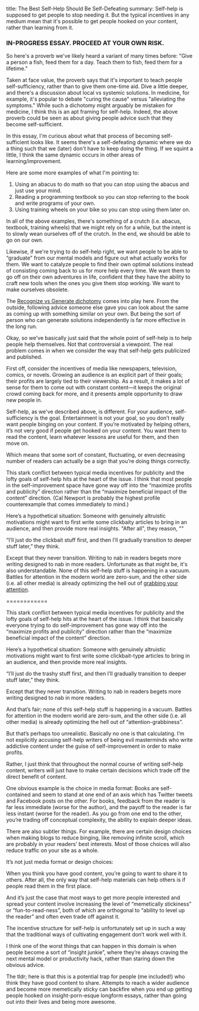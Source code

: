 title: The Best Self-Help Should Be Self-Defeating
summary: Self-help is supposed to get people to stop needing it. But the typical incentives in any medium mean that it's possible to get people hooked on your content, rather than learning from it.

### IN-PROGRESS ESSAY. PROCEED AT YOUR OWN RISK.

So here's a proverb we've likely heard a variant of many times before: "Give a person a fish, feed them for a day. Teach them to fish, feed them for a lifetime."

Taken at face value, the proverb says that it's important to teach people self-sufficiency, rather than to give them one-time aid. Dive a little deeper, and there's a discussion about local vs systemic solutions. In medicine, for example, it's popular to debate "curing the cause" versus "alleviating the symptoms." While such a dichotomy might arguably be mistaken for medicine, I think this is an apt framing for self-help. Indeed, the above proverb could be seen as about giving people advice such that they become self-sufficient.

In this essay, I'm curious about what that process of becoming self-sufficient looks like. It seems there's a self-defeating dynamic where we do a thing such that we (later) don't have to keep doing the thing. If we squint a little, I think the same dynamic occurs in other areas of learning/improvement.

Here are some more examples of what I'm pointing to:

1. Using an abacus to do math so that you can stop using the abacus and just use your mind.
2. Reading a programming textbook so you can stop referring to the book and write programs of your own.
3. Using training wheels on your bike so you can stop using them later on.

In all of the above examples, there's something of a crutch (i.e. abacus, textbook, training wheels) that we might rely on for a while, but the intent is to slowly wean ourselves off of the crutch. In the end, we should be able to go on our own. 

Likewise, if we're trying to do self-help right, we want people to be able to “graduate” from our mental models and figure out what actually works for them. We want to catalyze people to find their own optimal solutions instead of consisting coming back to us for more help every time. We want them to go off on their own adventures in life, confident that they have the ability to craft new tools when the ones you give them stop working. We want to make ourselves obsolete.

The [Recognize vs Generate dichotomy](https://mlu.red/recognizing-vs-generating) comes into play here. From the outside, following advice someone else gave you can look about the same as coming up with something similar on your own. But being the sort of person who can generate solutions independently is far more effective in the long run.

Okay, so we've basically just said that the whole point of self-help is to help people help themselves. Not that controversial a viewpoint. The real problem comes in when we consider the way that self-help gets publicized and published.

First off, consider the incentives of media like newspapers, television, comics, or novels. Growing an audience is an explicit part of their goals; their profits are largely tied to their viewership. As a result, it makes a lot of sense for them to come out with constant content—it keeps the original crowd coming back for more, and it presents ample opportunity to draw new people in.

Self-help, as we've described above, is different. For your audience, self-sufficiency is the goal. Entertainment is not your goal, so you don’t really want people binging on your content. If you’re motivated by helping others, it’s not very good if people get hooked on your content. You want them to read the content, learn whatever lessons are useful for them, and then move on.

Which means that some sort of constant, fluctuating, or even decreasing number of readers can actually be a sign that you’re doing things correctly.

This stark conflict between typical media incentives for publicity and the lofty goals of self-help hits at the heart of the issue. I think that most people in the self-improvement space have gone way off into the “maximize profits and publicity” direction rather than the “maximize beneficial impact of the content” direction. (Cal Newport is probably the highest profile counterexample that comes immediately to mind.)

Here’s a hypothetical situation: Someone with genuinely altruistic motivations might want to first write some clickbaity articles to bring in an audience, and then provide more real insights. "After all", they reason, ""

“I’ll just do the clickbait stuff first, and then I’ll gradually transition to deeper stuff later,” they think.

Except that they never transition. Writing to nab in readers begets more writing designed to nab in more readers. Unfortunate as that might be, it's also understandable. None of this self-help stuff is happening in a vacuum. Battles for attention in the modern world are zero-sum, and the other side (i.e. all other media) is already optimizing the hell out of [grabbing your attention](http://www.tristanharris.com/2016/05/how-technology-hijacks-peoples-minds%e2%80%8a-%e2%80%8afrom-a-magician-and-googles-design-ethicist/). 

============

This stark conflict between typical media incentives for publicity and the lofty goals of self-help hits at the heart of the issue. I think that basically everyone trying to do self-improvement has gone way off into the “maximize profits and publicity” direction rather than the “maximize beneficial impact of the content” direction.

Here’s a hypothetical situation: Someone with genuinely altruistic motivations might want to first write some clickbait-type articles to bring in an audience, and then provide more real insights.

“I’ll just do the trashy stuff first, and then I’ll gradually transition to deeper stuff later,” they think.

Except that they never transition. Writing to nab in readers begets more writing designed to nab in more readers.

And that’s fair; none of this self-help stuff is happening in a vacuum. Battles for attention in the modern world are zero-sum, and the other side (i.e. all other media) is already optimizing the hell out of “attention-grabbiness”.

But that’s perhaps too unrealistic. Basically no one is that calculating. I’m not explicitly accusing self-help writers of being evil masterminds who write addictive content under the guise of self-improvement in order to make profits.

Rather, I just think that throughout the normal course of writing self-help content, writers will just have to make certain decisions which trade off the direct benefit of content.

One obvious example is the choice in media format: Books are self-contained and seem to stand at one end of an axis which has Twitter tweets and Facebook posts on the other. For books, feedback from the reader is far less immediate (worse for the author), and the payoff to the reader is far less instant (worse for the reader). As you go from one end to the other, you’re trading off conceptual complexity, the ability to explain deeper ideas.

There are also subtler things. For example, there are certain design choices when making blogs to reduce binging, like removing infinite scroll, which are probably in your readers’ best interests. Most of those choices will also reduce traffic on your site as a whole.

It’s not just media format or design choices:

When you think you have good content, you’re going to want to share it to others. After all, the only way that self-help materials can help others is if people read them in the first place.

And it’s just the case that most ways to get more people interested and spread your content involve increasing the level of “memetically stickiness” or “fun-to-read-ness”, both of which are orthogonal to “ability to level up the reader” and often even trade off against it.

The incentive structure for self-help is unfortunately set up in such a way that the traditional ways of cultivating engagement don’t work well with it.

I think one of the worst things that can happen in this domain is when people become a sort of “insight junkie”, where they’re always craving the next mental model or productivity hack, rather than staring down the obvious advice.

The tldr; here is that this is a potential trap for people (me included!) who think they have good content to share. Attempts to reach a wider audience and become more memetically sticky can backfire when you end up getting people hooked on insight-porn-esque longform essays, rather than going out into their lives and being more awesome.